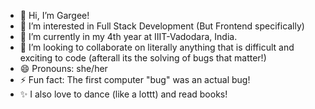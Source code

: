 - 👋 Hi, I’m Gargee!
- 👀 I’m interested in Full Stack Development (But Frontend specifically)
- 🌱 I’m currently in my 4th year at IIIT-Vadodara, India.
- 💞️ I’m looking to collaborate on literally anything that is difficult and exciting to code (afterall its the solving of bugs that matter!)
- 😄 Pronouns: she/her
- ⚡ Fun fact: The first computer "bug" was an actual bug!
- ✨ I also love to dance (like a lottt) and read books!

<!---
gargeem29/gargeem29 is a ✨ special ✨ repository because its `README.md` (this file) appears on your GitHub profile.
You can click the Preview link to take a look at your changes.
--->
